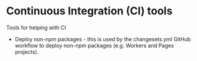 # Continuous Integration (CI) tools

Tools for helping with CI

- Deploy non-npm packages - this is used by the changesets.yml GitHub workflow to deploy non-npm packages (e.g. Workers and Pages projects).
